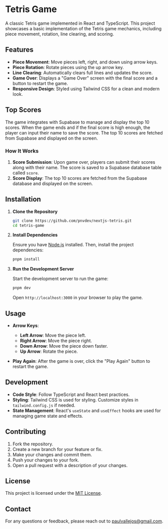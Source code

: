 # Tetris Game

A classic Tetris game implemented in React and TypeScript. This project showcases a basic implementation of the Tetris game mechanics, including piece movement, rotation, line clearing, and scoring.

## Features

- **Piece Movement**: Move pieces left, right, and down using arrow keys.
- **Piece Rotation**: Rotate pieces using the up arrow key.
- **Line Clearing**: Automatically clears full lines and updates the score.
- **Game Over**: Displays a "Game Over" screen with the final score and a button to restart the game.
- **Responsive Design**: Styled using Tailwind CSS for a clean and modern look.

## Top Scores

The game integrates with Supabase to manage and display the top 10 scores. When the game ends and if the final score is high enough, the player can input their name to save the score. The top 10 scores are fetched from Supabase and displayed on the screen.

### How It Works

1. **Score Submission**: Upon game over, players can submit their scores along with their name. The score is saved to a Supabase database table called `score`.
2. **Score Display**: The top 10 scores are fetched from the Supabase database and displayed on the screen.

## Installation

1. **Clone the Repository**

   ```bash
   git clone https://github.com/pnvdev/nextjs-tetris.git
   cd tetris-game
   ```

2. **Install Dependencies**

   Ensure you have [Node.js](https://nodejs.org/) installed. Then, install the project dependencies:

   ```bash
   pnpm install
   ```

3. **Run the Development Server**

   Start the development server to run the game:

   ```bash
   pnpm dev
   ```

   Open `http://localhost:3000` in your browser to play the game.

## Usage

- **Arrow Keys**:

  - **Left Arrow**: Move the piece left.
  - **Right Arrow**: Move the piece right.
  - **Down Arrow**: Move the piece down faster.
  - **Up Arrow**: Rotate the piece.

- **Play Again**: After the game is over, click the "Play Again" button to restart the game.

## Development

- **Code Style**: Follow TypeScript and React best practices.
- **Styling**: Tailwind CSS is used for styling. Customize styles in `tailwind.config.js` if needed.
- **State Management**: React's `useState` and `useEffect` hooks are used for managing game state and effects.

## Contributing

1. Fork the repository.
2. Create a new branch for your feature or fix.
3. Make your changes and commit them.
4. Push your changes to your fork.
5. Open a pull request with a description of your changes.

## License

This project is licensed under the [MIT License](LICENSE).

## Contact

For any questions or feedback, please reach out to [paulvallejos@gmail.com](mailto:paulvallejos@gmail.com).
